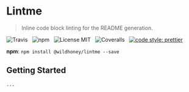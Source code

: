 # Lintme

> Inline code block linting for the README generation.

![Travis](http://img.shields.io/travis/Wildhoney/Lintme.svg?style=for-the-badge)
&nbsp;
![npm](http://img.shields.io/npm/v/lintme.svg?style=for-the-badge)
&nbsp;
![License MIT](http://img.shields.io/badge/license-mit-lightgrey.svg?style=for-the-badge)
&nbsp;
![Coveralls](https://img.shields.io/coveralls/Wildhoney/Lintme.svg?style=for-the-badge)
&nbsp;
[![code style: prettier](https://img.shields.io/badge/code_style-prettier-ff69b4.svg?style=for-the-badge)](https://github.com/prettier/prettier)

**npm**: `npm install @wildhoney/lintme --save`

## Getting Started

```
...
```
